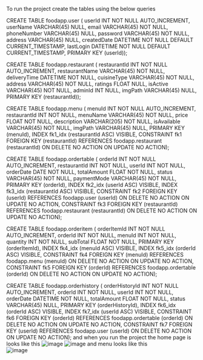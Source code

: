 To run the project create the tables using the below queries 

CREATE TABLE foodapp.user (
  userId INT NOT NULL AUTO_INCREMENT,
  userName VARCHAR(45) NULL,
  email VARCHAR(45) NOT NULL,
  phoneNumber VARCHAR(45) NULL,
  password VARCHAR(45) NOT NULL,
  address VARCHAR(45) NULL,
  createdDate DATETIME NOT NULL DEFAULT CURRENT_TIMESTAMP,
  lastLogin DATETIME NOT NULL DEFAULT CURRENT_TIMESTAMP,
  PRIMARY KEY (userId));


CREATE TABLE foodapp.restaurant (
  restaurantId INT NOT NULL AUTO_INCREMENT,
  restaurantName VARCHAR(45) NOT NULL,
  deliveryTime DATETIME NOT NULL,
  cuisineType VARCHAR(45) NOT NULL,
  address VARCHAR(45) NOT NULL,
  ratings FLOAT NULL,
  isActive VARCHAR(45) NOT NULL,
  adminId INT NULL,
  imgPath VARCHAR(45) NULL,
  PRIMARY KEY (restaurantId));

CREATE TABLE foodapp.menu (
  menuId INT NOT NULL AUTO_INCREMENT,
  restaurantId INT NOT NULL,
  menuName VARCHAR(45) NOT NULL,
  price FLOAT NOT NULL,
  description VARCHAR(205) NOT NULL,
  isAvailable VARCHAR(45) NOT NULL,
  imgPath VARCHAR(45) NULL,
  PRIMARY KEY (menuId),
  INDEX fk1_idx (restaurantId ASC) VISIBLE,
  CONSTRAINT fk1
    FOREIGN KEY (restaurantId)
    REFERENCES foodapp.restaurant (restaurantId)
    ON DELETE NO ACTION
    ON UPDATE NO ACTION);


CREATE TABLE foodapp.ordertable (
  orderId INT NOT NULL AUTO_INCREMENT,
  restaurantId INT NOT NULL,
  userId INT NOT NULL,
  orderDate DATE NOT NULL,
  totalAmount FLOAT NOT NULL,
  status VARCHAR(45) NOT NULL,
  paymentMode VARCHAR(45) NOT NULL,
  PRIMARY KEY (orderId),
  INDEX fk2_idx (userId ASC) VISIBLE,
  INDEX fk3_idx (restaurantId ASC) VISIBLE,
  CONSTRAINT fk2
    FOREIGN KEY (userId)
    REFERENCES foodapp.user (userId)
    ON DELETE NO ACTION
    ON UPDATE NO ACTION,
  CONSTRAINT fk3
    FOREIGN KEY (restaurantId)
    REFERENCES foodapp.restaurant (restaurantId)
    ON DELETE NO ACTION
    ON UPDATE NO ACTION);


CREATE TABLE foodapp.orderitem (
  orderItemId INT NOT NULL AUTO_INCREMENT,
  orderId INT NOT NULL,
  menuId INT NOT NULL,
  quantity INT NOT NULL,
  subTotal FLOAT NOT NULL,
  PRIMARY KEY (orderItemId),
  INDEX fk4_idx (menuId ASC) VISIBLE,
  INDEX fk5_idx (orderId ASC) VISIBLE,
  CONSTRAINT fk4
    FOREIGN KEY (menuId)
    REFERENCES foodapp.menu (menuId)
    ON DELETE NO ACTION
    ON UPDATE NO ACTION,
  CONSTRAINT fk5
    FOREIGN KEY (orderId)
    REFERENCES foodapp.ordertable (orderId)
    ON DELETE NO ACTION
    ON UPDATE NO ACTION);

CREATE TABLE foodapp.orderhistory (
  orderHistoryId INT NOT NULL AUTO_INCREMENT,
  orderId INT NOT NULL,
  userId INT NOT NULL,
  orderDate DATETIME NOT NULL,
  totalAmount FLOAT NOT NULL,
  status VARCHAR(45) NULL,
  PRIMARY KEY (orderHistoryId),
  INDEX fk6_idx (orderId ASC) VISIBLE,
  INDEX fk7_idx (userId ASC) VISIBLE,
  CONSTRAINT fk6
    FOREIGN KEY (orderId)
    REFERENCES foodapp.ordertable (orderId)
    ON DELETE NO ACTION
    ON UPDATE NO ACTION,
  CONSTRAINT fk7
    FOREIGN KEY (userId)
    REFERENCES foodapp.user (userId)
    ON DELETE NO ACTION
    ON UPDATE NO ACTION);
and when you run the project the home page is looks like this 
![image](https://github.com/user-attachments/assets/1fc7c4eb-8246-47b2-b974-2c45d1e81d5b)
![image](https://github.com/user-attachments/assets/dc846792-2c42-4937-8491-5f420a85f637)
and menu looks like this  
![image](https://github.com/user-attachments/assets/2ddbc77e-65fd-4d9e-a967-1faaddd5b977)

